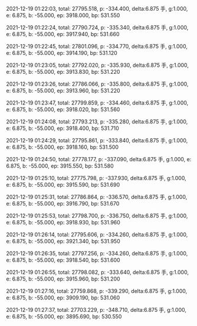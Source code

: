 2021-12-19 01:22:03, total: 27795.518, p: -334.400, delta:6.875 手, g:1.000, e: 6.875, b: -55.000, ep: 3918.000, bp: 531.550

2021-12-19 01:22:24, total: 27790.724, p: -335.340, delta:6.875 手, g:1.000, e: 6.875, b: -55.000, ep: 3917.940, bp: 531.660

2021-12-19 01:22:45, total: 27801.096, p: -334.770, delta:6.875 手, g:1.000, e: 6.875, b: -55.000, ep: 3914.190, bp: 531.120

2021-12-19 01:23:05, total: 27792.020, p: -335.930, delta:6.875 手, g:1.000, e: 6.875, b: -55.000, ep: 3913.830, bp: 531.220

2021-12-19 01:23:26, total: 27786.066, p: -335.800, delta:6.875 手, g:1.000, e: 6.875, b: -55.000, ep: 3913.960, bp: 531.220

2021-12-19 01:23:47, total: 27799.859, p: -334.460, delta:6.875 手, g:1.000, e: 6.875, b: -55.000, ep: 3918.020, bp: 531.560

2021-12-19 01:24:08, total: 27793.213, p: -335.280, delta:6.875 手, g:1.000, e: 6.875, b: -55.000, ep: 3918.400, bp: 531.710

2021-12-19 01:24:29, total: 27795.861, p: -333.840, delta:6.875 手, g:1.000, e: 6.875, b: -55.000, ep: 3918.160, bp: 531.500

2021-12-19 01:24:50, total: 27778.177, p: -337.090, delta:6.875 手, g:1.000, e: 6.875, b: -55.000, ep: 3915.550, bp: 531.580

2021-12-19 01:25:10, total: 27775.798, p: -337.930, delta:6.875 手, g:1.000, e: 6.875, b: -55.000, ep: 3915.590, bp: 531.690

2021-12-19 01:25:31, total: 27786.864, p: -336.570, delta:6.875 手, g:1.000, e: 6.875, b: -55.000, ep: 3916.790, bp: 531.670

2021-12-19 01:25:53, total: 27798.700, p: -336.750, delta:6.875 手, g:1.000, e: 6.875, b: -55.000, ep: 3918.930, bp: 531.960

2021-12-19 01:26:14, total: 27795.606, p: -334.260, delta:6.875 手, g:1.000, e: 6.875, b: -55.000, ep: 3921.340, bp: 531.950

2021-12-19 01:26:35, total: 27797.256, p: -334.260, delta:6.875 手, g:1.000, e: 6.875, b: -55.000, ep: 3918.540, bp: 531.600

2021-12-19 01:26:55, total: 27798.082, p: -333.640, delta:6.875 手, g:1.000, e: 6.875, b: -55.000, ep: 3915.960, bp: 531.200

2021-12-19 01:27:16, total: 27759.868, p: -339.290, delta:6.875 手, g:1.000, e: 6.875, b: -55.000, ep: 3909.190, bp: 531.060

2021-12-19 01:27:37, total: 27703.229, p: -348.710, delta:6.875 手, g:1.000, e: 6.875, b: -55.000, ep: 3895.690, bp: 530.550